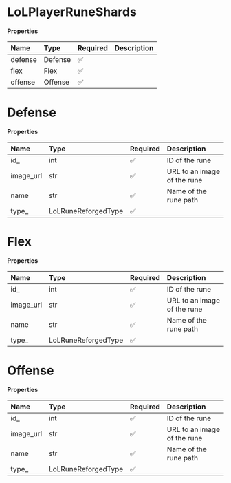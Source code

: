 # LoLPlayerRuneShards

**Properties**

| Name    | Type    | Required | Description |
| :------ | :------ | :------- | :---------- |
| defense | Defense | ✅       |             |
| flex    | Flex    | ✅       |             |
| offense | Offense | ✅       |             |

# Defense

**Properties**

| Name      | Type                | Required | Description                 |
| :-------- | :------------------ | :------- | :-------------------------- |
| id\_      | int                 | ✅       | ID of the rune              |
| image_url | str                 | ✅       | URL to an image of the rune |
| name      | str                 | ✅       | Name of the rune path       |
| type\_    | LoLRuneReforgedType | ✅       |                             |

# Flex

**Properties**

| Name      | Type                | Required | Description                 |
| :-------- | :------------------ | :------- | :-------------------------- |
| id\_      | int                 | ✅       | ID of the rune              |
| image_url | str                 | ✅       | URL to an image of the rune |
| name      | str                 | ✅       | Name of the rune path       |
| type\_    | LoLRuneReforgedType | ✅       |                             |

# Offense

**Properties**

| Name      | Type                | Required | Description                 |
| :-------- | :------------------ | :------- | :-------------------------- |
| id\_      | int                 | ✅       | ID of the rune              |
| image_url | str                 | ✅       | URL to an image of the rune |
| name      | str                 | ✅       | Name of the rune path       |
| type\_    | LoLRuneReforgedType | ✅       |                             |

<!-- This file was generated by liblab | https://liblab.com/ -->
